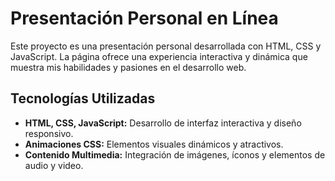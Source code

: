 # Presentación Personal en Línea

Este proyecto es una presentación personal desarrollada con HTML, CSS y JavaScript. La página ofrece una experiencia interactiva y dinámica que muestra mis habilidades y pasiones en el desarrollo web.

## Tecnologías Utilizadas

- **HTML, CSS, JavaScript:** Desarrollo de interfaz interactiva y diseño responsivo.
- **Animaciones CSS:** Elementos visuales dinámicos y atractivos.
- **Contenido Multimedia:** Integración de imágenes, íconos y elementos de audio y video.


